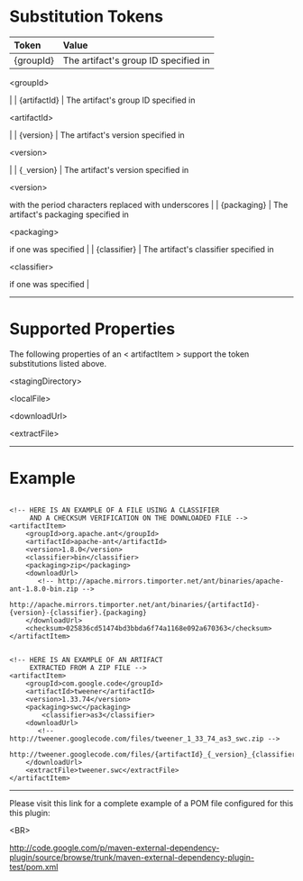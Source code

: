 # Substitution Tokens #

| **Token** | **Value** |
|:----------|:----------|
| {groupId} | The artifact's group ID specified in 

&lt;groupId&gt;

  |
| {artifactId} | The artifact's group ID specified in 

&lt;artifactId&gt;

 |
| {version} |  The artifact's version specified in 

&lt;version&gt;

 |
| {`_`version} | The artifact's version specified in 

&lt;version&gt;

 with the period characters replaced with underscores |
| {packaging} | The artifact's packaging specified in 

&lt;packaging&gt;

 if one was specified |
| {classifier} | The artifact's classifier specified in 

&lt;classifier&gt;

 if one was specified |


---

# Supported Properties #

The following properties of an  < artifactItem >  support the token substitutions listed above.

> 

&lt;stagingDirectory&gt;


> 

&lt;localFile&gt;


> 

&lt;downloadUrl&gt;


> 

&lt;extractFile&gt;




---

# Example #
```

<!-- HERE IS AN EXAMPLE OF A FILE USING A CLASSIFIER 
	 AND A CHECKSUM VERIFICATION ON THE DOWNLOADED FILE -->
<artifactItem>
	<groupId>org.apache.ant</groupId>
	<artifactId>apache-ant</artifactId>
	<version>1.8.0</version>
	<classifier>bin</classifier>
	<packaging>zip</packaging>
	<downloadUrl>
	   <!-- http://apache.mirrors.timporter.net/ant/binaries/apache-ant-1.8.0-bin.zip -->
           http://apache.mirrors.timporter.net/ant/binaries/{artifactId}-{version}-{classifier}.{packaging}
	</downloadUrl>                        
	<checksum>025836cd51474bd3bbda6f74a1168e092a670363</checksum>                        
</artifactItem>


<!-- HERE IS AN EXAMPLE OF AN ARTIFACT 
	 EXTRACTED FROM A ZIP FILE -->
<artifactItem>
	<groupId>com.google.code</groupId>
	<artifactId>tweener</artifactId>
	<version>1.33.74</version>
	<packaging>swc</packaging>
        <classifier>as3</classifier>
	<downloadUrl>
	   <!-- http://tweener.googlecode.com/files/tweener_1_33_74_as3_swc.zip -->
           http://tweener.googlecode.com/files/{artifactId}_{_version}_{classifier}_{packaging}.zip
	</downloadUrl>                        
	<extractFile>tweener.swc</extractFile>                        
</artifactItem>

```


---


Please visit this link for a complete example of a POM file configured for this this plugin: 

&lt;BR&gt;


http://code.google.com/p/maven-external-dependency-plugin/source/browse/trunk/maven-external-dependency-plugin-test/pom.xml